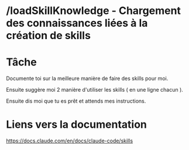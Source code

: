 # /loadSkillKnowledge - Chargement des connaissances liées à la création de skills

# Tâche

Documente toi sur la meilleure manière de faire des skills pour moi.

Ensuite suggère moi 2 manière d'utiliser les skills ( en une ligne chacun ).

Ensuite dis moi que tu es prêt et attends mes instructions.

# Liens vers la documentation

https://docs.claude.com/en/docs/claude-code/skills